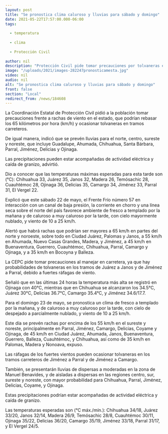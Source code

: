 ```yaml
---
layout: post
title: "Se pronostica clima caluroso y lluvias para sábado y domingo"
date: 2021-05-22T17:57:00.000-06:00
tags:
  
  - temperatura
  
  - clima
  
  - Protección Civil
  
author: nil
description: "Protección Civil pide tomar precauciones por tolvaneras en los tramos carreteros Juárez-Janos, Jiménez-Parral, y Jiménez a Camargo"
image: "/uploads/2021/images-282247pronosticamesta.jpg"
video: nil
audio: nil
alt: "Se pronostica clima caluroso y lluvias para sábado y domingo"
front: false
section: "Local"
redirect_from: /news/184608
---
```


La Coordinación Estatal de Protección Civil pidió a la población tomar precauciones frente a rachas de viento en el estado, que podrían rebasar los 65 kilómetros por hora (km/h) y ocasionar tolvaneras en tramos carreteros.

 

De igual manera, indicó que se prevén lluvias para el norte, centro, sureste y noreste, que incluye Guadalupe, Ahumada, Chihuahua, Santa Bárbara, Parral, Jiménez, Delicias y Ojinaga.

 

Las precipitaciones pueden estar acompañadas de actividad eléctrica y caída de granizo, advirtió.

 

Dio a conocer que las temperaturas máximas esperadas para esta tarde son (°C): Chihuahua 33, Juárez 35, Janos 32, Madera 26, Temósachic 28, Cuauhtémoc 28, Ojinaga 36, Delicias 35, Camargo 34, Jiménez 33, Parral 31, El Vergel 22.

 

Explicó que este sábado 22 de mayo, el Frente Frío número 57 en interacción con un canal de baja presión, la corriente en chorro y una línea seca sobre el norte del país favorece ambiente de fresco a templado por la mañana y de caluroso a muy caluroso por la tarde, con cielo mayormente nublado, y viento de 10 a 25 km/h.

 

Alertó que habrá rachas que podrían ser mayores a 65 km/h en partes del norte y noroeste, sobre todo en Ciudad Juárez, Palomas y Janos, a 55 km/h en Ahumada, Nuevo Casas Grandes, Madera, y Jiménez, a 45 km/h en Buenaventura, Guerrero, Cuauhtémoc, Chihuahua, Parral, Camargo y Ojinaga, y a 35 km/h en Bocoyna y Balleza.

 

La CEPC pide tomar precauciones al manejar en carretera, ya que hay probabilidades de tolvaneras en los tramos de Juárez a Janos y de Jiménez a Parral, debido a fuertes ráfagas de viento.

 

Señaló que en las últimas 24 horas la temperatura más alta se registró en Ojinaga con 40°C, mientras que en Chihuahua se alcanzaron los 34.5°C, Juárez 30°C, Delicias 36.7°C, Camargo 35.4°C, y Jiménez 34.6/17.7.


Para el domingo 23 de mayo, se pronostica un clima de fresco a templado por la mañana, y de caluroso a muy caluroso por la tarde, con cielo de despejado a parcialmente nublado, y viento de 10 a 25 km/h.
 

Este día se prevén rachas por encima de los 55 km/h en el sureste y noreste, principalmente en Parral, Jiménez, Camargo, Delicias, Coyame y Ojinaga, de 45 km/h en Ciudad Juárez, Ahumada, Janos, Buenaventura, Guerrero, Balleza, Cuauhtémoc, y Chihuahua, así como de 35 km/h en Palomas, Madera y Nonoava, expuso.

 

Las ráfagas de los fuertes vientos pueden ocasionar tolvaneras en los tramos carreteros de Jiménez a Parral y de Jiménez a Camargo.

 

También, se presentarán lluvias de dispersas a moderadas en la zona de Manuel Benavides, y de aisladas a dispersas en las regiones centro, sur, sureste y noreste, con mayor probabilidad para Chihuahua, Parral, Jiménez, Delicias, Coyame, y Ojinaga.

 

Estas precipitaciones podrían estar acompañadas de actividad eléctrica y caída de granizo.

 

Las temperaturas esperadas son (°C máx./mín.): Chihuahua 34/18, Juárez 33/20, Janos 32/14, Madera 26/9, Temósachic 28/8, Cuauhtémoc 30/11, Ojinaga 35/22, Delicias 36/20, Camargo 35/19, Jiménez 33/18, Parral 31/17, y El Vergel 24/5.

